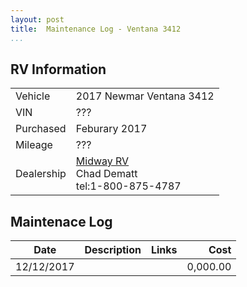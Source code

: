 ```yaml
---
layout: post  
title:  Maintenance Log - Ventana 3412
...
```


## RV Information

|            |                                            |
| ---------- | ------------------------------------------ |
| Vehicle    | 2017 Newmar Ventana 3412                   |
| VIN        | ???                                        |
| Purchased  | Feburary 2017                              |
| Mileage    | ???                                        |
| Dealership | [Midway RV](http://www.midwayrv.com/)<br>Chad Dematt<br>tel:1-800-875-4787 |

## Maintenace Log

| Date       | Description | Links | Cost     |
| ---------- | ----------- | ----- | -------: |
| 12/12/2017 |             |       | 0,000.00 |
